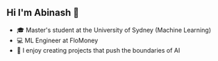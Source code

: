 ## Hi I'm Abinash  👋

- 🎓 Master's student at the University of Sydney (Machine Learning)  
- 💻 ML Engineer at FloMoney  
- 🚀 I enjoy creating projects that push the boundaries of AI  
